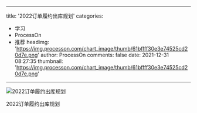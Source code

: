 
---
title: '2022订单履约出库规划'
categories: 
 - 学习
 - ProcessOn
 - 推荐
headimg: 'https://img.processon.com/chart_image/thumb/61bffff30e3e74525cd20d7e.png'
author: ProcessOn
comments: false
date: 2021-12-31 08:27:35
thumbnail: 'https://img.processon.com/chart_image/thumb/61bffff30e3e74525cd20d7e.png'
---

<div>   
<img class="thumb" alt="2022订单履约出库规划" src="https://img.processon.com/chart_image/thumb/61bffff30e3e74525cd20d7e.png" referrerpolicy="no-referrer">
<p>2022订单履约出库规划</p>  
</div>
            